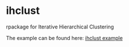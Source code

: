 # ihclust
rpackage for Iterative Hierarchical Clustering

The example can be found here: [ihclust example](https://elincho.github.io/ihclust/)
